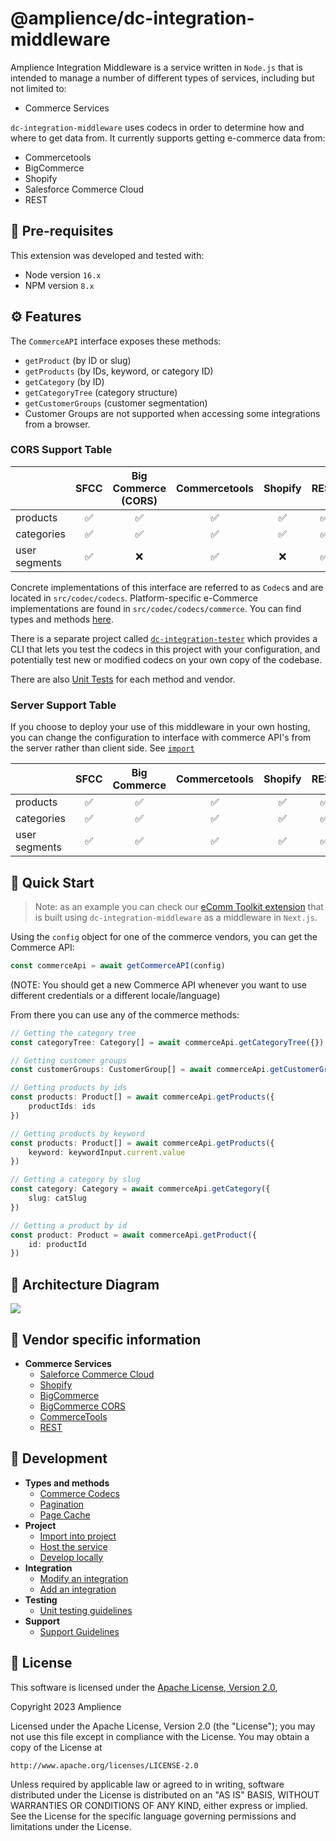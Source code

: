 # @amplience/dc-integration-middleware

Amplience Integration Middleware is a service written in `Node.js` that is intended to manage a number of different types of services, including but not limited to:

-   Commerce Services

`dc-integration-middleware` uses codecs in order to determine how and where to get data from. It currently supports getting e-commerce data from:

-   Commercetools
-   BigCommerce
-   Shopify
-   Salesforce Commerce Cloud
-   REST

## 📝 Pre-requisites

This extension was developed and tested with:

-   Node version `16.x`
-   NPM version `8.x`

## ⚙️ Features

The `CommerceAPI` interface exposes these methods:

-   `getProduct` (by ID or slug)
-   `getProducts` (by IDs, keyword, or category ID)
-   `getCategory` (by ID)
-   `getCategoryTree` (category structure)
-   `getCustomerGroups` (customer segmentation)
  - Customer Groups are not supported when accessing some integrations from a browser.

### CORS Support Table
|  |	SFCC | Big Commerce (CORS) | Commercetools | Shopify | REST |
| :--- | :---: | :---: | :---: | :---: | :---: |
| products | ✅ | ✅  | ✅  | ✅  | ✅  |
| categories | ✅  | ✅  | ✅  | ✅  | ✅  |
| user segments | ✅  | ❌ | ✅  | ❌ | ✅  |

Concrete implementations of this interface are referred to as `Codec`s and are located in `src/codec/codecs`. Platform-specific e-Commerce implementations are found in `src/codec/codecs/commerce`.
You can find types and methods [here](./docs/dev/commerce-codec.md).

There is a separate project called [`dc-integration-tester`](https://github.com/amplience/dc-integration-tester) which provides a CLI that lets you test the codecs in this project with your configuration, and potentially test new or modified codecs on your own copy of the codebase.

There are also [Unit Tests](./docs/dev/unit-testing.md) for each method and vendor.

### Server Support Table
If you choose to deploy your use of this middleware in your own hosting, you can change the configuration to interface with commerce API's from the server rather than client side. See [`import`](./docs/dev/import.md)

|  |	SFCC | Big Commerce | Commercetools | Shopify | REST |
| :--- | :---: | :---: | :---: | :---: | :---: |
| products | ✅ | ✅  | ✅  | ✅  | ✅  |
| categories | ✅  | ✅  | ✅  | ✅  | ✅  |
| user segments | ✅  | ✅  | ✅  | ✅  | ✅  |

## 🏁 Quick Start


> Note: as an example you can check our [eComm Toolkit extension](https://github.com/amplience/dc-extension-ecomm-toolkit) that is built using `dc-integration-middleware` as a middleware in `Next.js`.

Using the `config` object for one of the commerce vendors, you can get the Commerce API:

```typescript
const commerceApi = await getCommerceAPI(config)
```

(NOTE: You should get a new Commerce API whenever you want to use different credentials or a different locale/language)

From there you can use any of the commerce methods:

```typescript
// Getting the category tree
const categoryTree: Category[] = await commerceApi.getCategoryTree({})

// Getting customer groups
const customerGroups: CustomerGroup[] = await commerceApi.getCustomerGroups({})

// Getting products by ids
const products: Product[] = await commerceApi.getProducts({
    productIds: ids
})

// Getting products by keyword
const products: Product[] = await commerceApi.getProducts({
    keyword: keywordInput.current.value
})

// Getting a category by slug
const category: Category = await commerceApi.getCategory({
    slug: catSlug
})

// Getting a product by id
const product: Product = await commerceApi.getProduct({
    id: productId
})
```

## 📐 Architecture Diagram

![](./docs/media/architecture.png)

## 🏢 Vendor specific information

- **Commerce Services**
  - [Saleforce Commerce Cloud](./docs/vendor/commerce/sfcc.md)
  - [Shopify](./docs/vendor/commerce/shopify.md)
  - [BigCommerce](./docs/vendor/commerce/bigcommerce.md)
  - [BigCommerce CORS](./docs/vendor/commerce/bigcommerce-cors.md)
  - [CommerceTools](./docs/vendor/commerce/commercetools.md)
  - [REST](./docs/vendor/commerce/rest.md)

## 🧩 Development

- **Types and methods**
  - [Commerce Codecs](./docs/dev/commerce-codec.md)
  - [Pagination](./docs/dev/pagination.md)
  - [Page Cache](./docs/dev/page-cache.md)
- **Project**
  - [Import into project](./docs/dev/import.md)
  - [Host the service](./docs/dev/host.md)
  - [Develop locally](./docs/dev/develop-locally.md)
- **Integration**
  - [Modify an integration](./docs/dev/modify-integration.md)
  - [Add an integration](./docs/dev/add-integration.md)
- **Testing**
  - [Unit testing guidelines](./docs/dev/unit-testing.md)
- **Support**
  - [Support Guidelines](./docs/support.md)

## 📄 License

This software is licensed under the [Apache License, Version 2.0](http://www.apache.org/licenses/LICENSE-2.0),

Copyright 2023 Amplience

Licensed under the Apache License, Version 2.0 (the "License"); you may not use this file except in compliance with the License. You may obtain a copy of the License at

```
http://www.apache.org/licenses/LICENSE-2.0
```

Unless required by applicable law or agreed to in writing, software distributed under the License is distributed on an "AS IS" BASIS, WITHOUT WARRANTIES OR CONDITIONS OF ANY KIND, either express or implied. See the License for the specific language governing permissions and limitations under the License.
